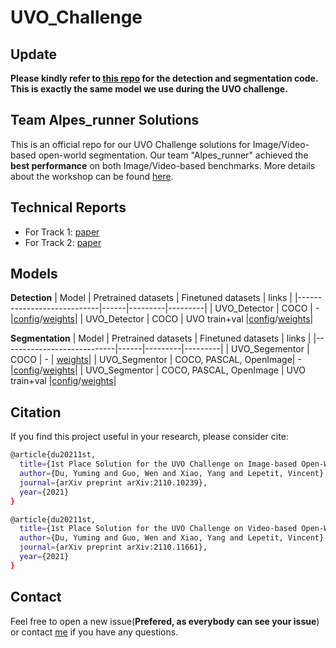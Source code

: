 # UVO_Challenge

## Update
**Please kindly refer to [this repo](https://github.com/nv-nguyen/pizza) for the detection and segmentation code. This is exactly the same model we use during the UVO challenge.**

## Team Alpes_runner Solutions
This is an official repo for our UVO Challenge solutions for Image/Video-based open-world segmentation. Our team "Alpes_runner" achieved the **best performance** on both Image/Video-based benchmarks. More details about the workshop can be found [here](https://sites.google.com/view/unidentified-video-object/home?authuser=0).

## Technical Reports
- For Track 1: [paper](https://arxiv.org/abs/2110.10239)
- For Track 2: [paper](https://arxiv.org/abs/2110.11661)

## Models
**Detection**
| Model                      | Pretrained datasets | Finetuned datasets | links   |
|----------------------------|------|---------|---------|
| UVO_Detector     | COCO | - |[config](./Track1/detection/configs/uvo/swin_l_carafe_simota_focal_giou_iouhead_tower_dcn_coco_384.py)/[weights](https://drive.google.com/file/d/1-lJ3Ytd8m4OHN0Q-LaXuxPXIe4x2fdHl/view?usp=sharing)|
| UVO_Detector     | COCO | UVO train+val |[config](./Track1/detection/configs/uvo/swin_l_carafe_simota_focal_giou_iouhead_tower_dcn_coco_384_uvo_finetune.py)/[weights](https://drive.google.com/file/d/1XgTK3Phu0-BZ8Tj3eXPhWGyT__kkXHnB/view?usp=sharing)|

**Segmentation**
| Model                      | Pretrained datasets | Finetuned datasets | links   |
|----------------------------|------|---------|---------|
| UVO_Segementor    | COCO | - | [weights](https://drive.google.com/file/d/1BoxPY7nHWQIGMHpzz0kDp0KIDpnWT8mf/view?usp=sharing)|
| UVO_Segmentor     | COCO, PASCAL, OpenImage| - |[config](./Track1/segmentation/configs/swin/swin_l_upper_w_jitter_training.py)/[weights](https://1drv.ms/u/s!Ar4uxu1EELfHdafV-y_AWo5sJR0?e=9YLc8m)|
| UVO_Segmentor     | COCO, PASCAL, OpenImage | UVO train+val |[config](./Track1/segmentation/configs/swin/swin_l_upper_w_jitter_uvo_finetune_training.py)/[weights](https://drive.google.com/file/d/1MAiawCCvk7_1mEyrl7K8q4D9HaMsV05c/view?usp=sharing)|

## Citation
If you find this project useful in your research, please consider cite:
```bash
@article{du20211st,
  title={1st Place Solution for the UVO Challenge on Image-based Open-World Segmentation 2021},
  author={Du, Yuming and Guo, Wen and Xiao, Yang and Lepetit, Vincent},
  journal={arXiv preprint arXiv:2110.10239},
  year={2021}
}

@article{du20211st,
  title={1st Place Solution for the UVO Challenge on Video-based Open-World Segmentation 2021},
  author={Du, Yuming and Guo, Wen and Xiao, Yang and Lepetit, Vincent},
  journal={arXiv preprint arXiv:2110.11661},
  year={2021}
}
```

## Contact
Feel free to open a new issue(**Prefered, as everybody can see your issue**) or contact [me](yuming.du@enpc.fr) if you have any questions.
